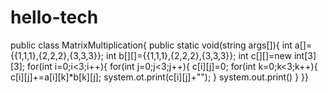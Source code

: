 # hello-tech
public class MatrixMultiplication{
public static void(string args[]){
int a[]={{1,1,1},{2,2,2},{3,3,3}};
int b[][]={{1,1,1},{2,2,2},{3,3,3}};
int c[][]=new int[3][3];
for(int i=0;i<3;i++){
for(int j=0;j<3;j++){
c[i][j]=0;
for(int k=0;k<3;k++){
c[i][j]+=a[i][k]*b[k][j];
system.ot.print(c[i][j]+"");
}
system.out.print()
}
}}
